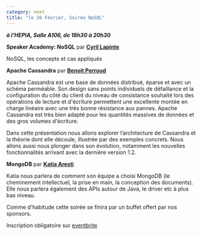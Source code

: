 ```yaml
---
category: next
title: "le 26 Février, Soirée NoSQL"
---
```

***à l'HEPIA, Salle A106, de 18h30 à 20h30***


**Speaker Academy: NoSQL** par **[Cyril Lapinte](/jug/speakers.html?key=cyrillapinte)**

NoSQL, les concepts et cas appliqués


**Apache Cassandra** par **[Benoit Perroud](/jug/speakers.html?key=benoitperroud)**

Apache Cassandra est une base de données distribué, éparse et avec un schéma perméable. Son design sans points individuels de défaillance et la configuration du côté du client du niveau de consistance souhaité lors des opérations de lecture et d'écriture permettent une excellente montée en charge linéaire avec une très bonne résistance aux pannes. Apache Cassandra est très bien adapté pour les quantités massives de données et des gros volumes d'écriture.

Dans cette présentation nous allons explorer l’architecture de Cassandra et la théorie dont elle découle, illustrée par des exemples concrets. Nous allons aussi nous plonger dans son évolution, notamment les nouvelles fonctionnalités arrivant avec la dernière version 1.2.


**MongoDB** par **[Katia Aresti](/jug/speakers.html?key=katiaaresti)**

Katia nous parlera de comment son équipe a choisi MongoDB (le cheminement intellectuel, la prise en main, la conception des documents). Elle nous parlera également des APIs autour de Java, le driver etc à plus bas niveau.

Comme d'habitude cette soirée se finira par un buffet offert par nos sponsors.

Inscription obligatoire sur [eventbrite](http://www.eventbrite.com/event/5580419184)